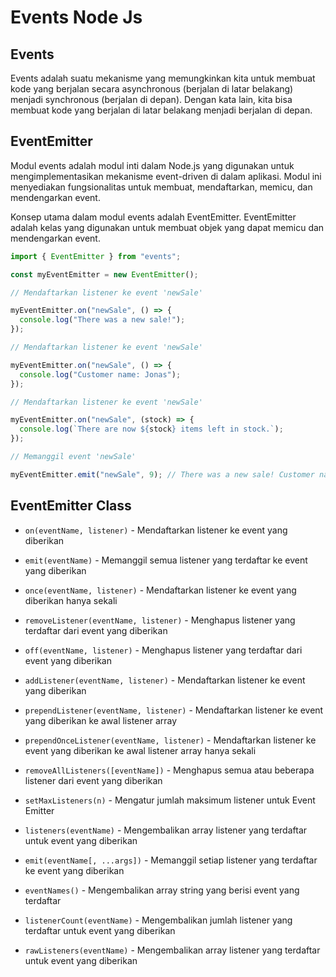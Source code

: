 # Events Node Js

## Events

Events adalah suatu mekanisme yang memungkinkan kita untuk membuat kode yang berjalan secara asynchronous (berjalan di latar belakang) menjadi synchronous (berjalan di depan). Dengan kata lain, kita bisa membuat kode yang berjalan di latar belakang menjadi berjalan di depan.

## EventEmitter

Modul events adalah modul inti dalam Node.js yang digunakan untuk mengimplementasikan mekanisme event-driven di dalam aplikasi. Modul ini menyediakan fungsionalitas untuk membuat, mendaftarkan, memicu, dan mendengarkan event.

Konsep utama dalam modul events adalah EventEmitter. EventEmitter adalah kelas yang digunakan untuk membuat objek yang dapat memicu dan mendengarkan event.

```javascript
import { EventEmitter } from "events";

const myEventEmitter = new EventEmitter();

// Mendaftarkan listener ke event 'newSale'

myEventEmitter.on("newSale", () => {
  console.log("There was a new sale!");
});

// Mendaftarkan listener ke event 'newSale'

myEventEmitter.on("newSale", () => {
  console.log("Customer name: Jonas");
});

// Mendaftarkan listener ke event 'newSale'

myEventEmitter.on("newSale", (stock) => {
  console.log(`There are now ${stock} items left in stock.`);
});

// Memanggil event 'newSale'

myEventEmitter.emit("newSale", 9); // There was a new sale! Customer name: Jonas There are now 9 items left in stock.
```

## EventEmitter Class

- `on(eventName, listener)` - Mendaftarkan listener ke event yang diberikan

- `emit(eventName)` - Memanggil semua listener yang terdaftar ke event yang diberikan

- `once(eventName, listener)` - Mendaftarkan listener ke event yang diberikan hanya sekali

- `removeListener(eventName, listener)` - Menghapus listener yang terdaftar dari event yang diberikan

- `off(eventName, listener)` - Menghapus listener yang terdaftar dari event yang diberikan

- `addListener(eventName, listener)` - Mendaftarkan listener ke event yang diberikan

- `prependListener(eventName, listener)` - Mendaftarkan listener ke event yang diberikan ke awal listener array

- `prependOnceListener(eventName, listener)` - Mendaftarkan listener ke event yang diberikan ke awal listener array hanya sekali

- `removeAllListeners([eventName])` - Menghapus semua atau beberapa listener dari event yang diberikan

- `setMaxListeners(n)` - Mengatur jumlah maksimum listener untuk Event Emitter

- `listeners(eventName)` - Mengembalikan array listener yang terdaftar untuk event yang diberikan

- `emit(eventName[, ...args])` - Memanggil setiap listener yang terdaftar ke event yang diberikan

- `eventNames()` - Mengembalikan array string yang berisi event yang terdaftar

- `listenerCount(eventName)` - Mengembalikan jumlah listener yang terdaftar untuk event yang diberikan

- `rawListeners(eventName)` - Mengembalikan array listener yang terdaftar untuk event yang diberikan
